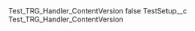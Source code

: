 <?xml version="1.0" encoding="UTF-8"?>
<CustomMetadata xmlns="http://soap.sforce.com/2006/04/metadata" xmlns:xsi="http://www.w3.org/2001/XMLSchema-instance" xmlns:xsd="http://www.w3.org/2001/XMLSchema">
    <label>Test_TRG_Handler_ContentVersion</label>
    <protected>false</protected>
    <values>
        <field>TestSetup__c</field>
        <value xsi:type="xsd:string">Test_TRG_Handler_ContentVersion</value>
    </values>
</CustomMetadata>
